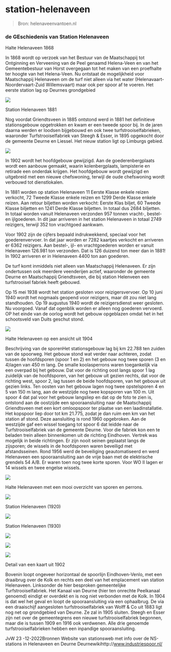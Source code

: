 # station-helenaveen

> Bron: helenaveenvantoen.nl

### de GEschiedenis van Station Helenaveen

Halte Helenaveen 1868

In 1868 wordt op verzoek van het Bestuur van de Maatschappij tot Ontginning en Verveening van de Peel genaamd Helena-Veen en van het Gemeentebestuur van Horst overgegaan tot het maken van een proefhalte ter hoogte van het Helena-Veen. Nu ontstaat de mogelijkheid voor Maatschappij Helenaveen om de turf niet alleen via het water (Helenavaart-Noordervaart-Zuid Willemsvaart) maar ook per spoor af te voeren. Het eerste station lag op Deurnes grondgebied

![](images/station-helenaveen/Schermafbeelding_2022-12-23_om_18.27.42.png)

Station Helenaveen 1881

Nog voordat Griendtsveen in 1885 ontstond werd in 1881 het definitieve stationsgebouw opgetrokken en kwam er een tweede spoor bij. In de jaren daarna werden er loodsen bijgebouwd en ook twee turfstrooiselfabrieken, waaronder Turfstrooiselfabriek van Steegh & Esser, in 1895 opgekocht door de gemeente Deurne en Liessel. Het nieuw station ligt op Limburgs gebied.

![](images/station-helenaveen/Schermafbeelding_2022-12-23_om_18.29.06.png)

In 1902 wordt het hoofdgebouw gewijzigd. Aan de goederenbergplaats wordt een aanbouw gemaakt, waarin kolenbergplaats, lampisterie en retirade een onderdak krijgen. Het hoofdgebouw wordt gewijzigd en uitgebreid met een nieuwe chefswoning, terwijl de oude chefswoning wordt verbouwd tot dienstlokalen.

In 1881 worden op station Helenaveen 11 Eerste Klasse enkele reizen verkocht, 72 Tweede Klasse enkele reizen en 1299 Derde Klasse enkele reizen. Aan retour biljetten worden verkocht: Eerste Klas biljet, 60 Tweede Klasse biljetten en 1241 Derde Klasse biljetten. In totaal dus 2684 biljetten. In totaal worden vanuit Helenaveen verzonden 957 tonnen vracht-, bestel- en ijlgoederen. In dit jaar arriveren in het station Helenaveen in totaal 2749 reizigers, terwijl 352 ton vrachtgoed aankwam.

Voor 1902 zijn de cijfers bepaald indrukwekkend, speciaal voor het goederenvervoer. In dat jaar worden er 7282 kaartjes verkocht en arriveren er 6362 reizigers. Aan bestel-, ijl- en vrachtgoederen worden er vanuit Helenaveen 126.981 ton verzonden. Dat is 126 duizend ton meer dan in 1881! In 1902 arriveren er in Helenaveen 4400 ton aan goederen.

De turf komt inmiddels niet alleen van Maatschappij Helenaveen. Er zijn ondertussen ook meerdere veenderijen actief, waaronder de gemeente Deurne en Maatschappij Griendtsveen, die bij station Helenveen een turfstrooisel fabriek heeft gebouwd.

Op 15 mei 1938 wordt het station gesloten voor reizigersvervoer. Op 10 juni 1940 wordt het nogmaals geopend voor reizigers, maar dit zou niet lang standhouden. Op 19 augustus 1940 wordt de reizigersdienst weer gesloten. Nu voorgoed. Vanaf dat ogenblik worden er alleen nog goederen vervoerd. OP het einde van de oorlog wordt het gebouw opgeblazen omdat het in het schootsveld van Duits geschut stond.

![](images/station-helenaveen/1904_-_Station_Helenaveen_-_Voorzijde.jpg)

Halte Helenaveen op een ansicht uit 1904

Beschrijving van de sporenHet stationsgebouw lag bij km 22.788 ten zuiden van de spoorweg. Het gebouw stond wat verder naar achteren, zodat tussen de hoofdsporen (spoor 1 en 2) en het gebouw nog twee sporen (3 en 4)lagen van 450 m lang. De smalle koolasperrons waren toegankelijk via een overpad bij het gebouw. Dat voor de richting oost langs spoor 1 lag zuidelijk van de hoofdsporen, van het gebouw uit gezien rechts, dat voor de richting west, spoor 2, lag tussen de beide hoofdsporen, van het gebouw uit gezien links. Ten oosten van het gebouw lagen nog twee opstelsporen 4 en 5 van 150 m lang, aan de westzijde nog twee kopsporen van 100 m. Uit spoor 4 dat pal voor het gebouw langsliep en dat op de foto te zien is, ontstond aan de oostzijde een spooraansluiting naar de Maatschappij Griendtsveen met een kort omloopspoor ter plaatse van een laadinstallatie. Het kopspoor liep door tot km 21.775, zodat je dan ruim een km van het station af stond. Deze aansluiting is rond 1960 opgebroken. Aan de westzijde gaf een wissel toegang tot spoor 6 dat leidde naar de Turfstrooiselfabriek van de gemeente Deurne. Voor die fabriek kon een te beladen trein alleen binnenkomen uit de richting Eindhoven. Vertrek was mogelijk in beide richtingen. Er zijn nooit seinen geplaatst langs de zijsporen; de wissels in de hoofdsporen waren beveiligd met afstandsseinen. Rond 1956 werd de beveiliging geautomatiseerd en werd Helenaveen een spooraansluiting aan de vrije baan met de elektrische grendels 54 A/B. Er waren toen nog twee korte sporen. Voor WO II lagen er 14 wissels en twee engelse wissels.

![](images/station-helenaveen/station_Helenaveen.jpg)

Halte Helenaveen met een mooi overzicht van sporen en perrons.

![](images/station-helenaveen/personeel_station_Helenaveen.jpg)

Station Helenaveen (1920)

![](images/station-helenaveen/station_helenaveen_vrouw.jpg)

Station Helenaveen (1930)

![](images/station-helenaveen/Scdienstregelin_station_Helenaveenhermafbeelding_2022-12-23_om_20.14.23.jpg)

![](images/station-helenaveen/Stekening_station_HJelenaveen.jpg)

![](images/station-helenaveen/station_helenaveen_turfstrooiselfabrieken.jpg)

Detail van een kaart uit 1902

Bovenin loopt ongeveer horizontaal de spoorlijn Eindhoven-Venlo, met een draaibrug over de Kolk en rechts een deel van het emplacement van station Helenaveen. Linksonder de hier besproken gemeentelijke Turfstrooiselfabriek. Het Kanaal van Deurne (hier ten onrechte Peelkanaal genoemd) eindigt er overdekt en is nog niet verbonden met de Kolk. In 1904 is dat wel het geval en loopt de spooraansluiting via een ophaalbrug. De via een draaischijf aangesloten turfstrooiselfabriek van Wolff & Co uit 1883 ligt nog net op grondgebied van Deurne. Ze zal in 1905 sluiten. Steegh en Esser zijn net over de gemeentegrens een nieuwe turfstrooiselfabriek begonnen, maar die is tussen 1909 en 1916 ook verdwenen. Alle drie genoemde turfstrooiselfabrieken hebben een inpandige spooraansluiting.

JvW 23 -12-2022Bronnen Website van stationsweb met info over de NS-stations in Helenaveen en Deurne Deurnewikihttp://www.industriespoor.nl/

